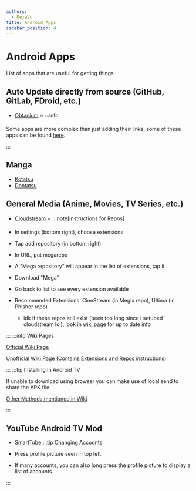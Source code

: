 ```yaml
---
authors:
  - DejaVu
title: Android Apps
sidebar_position: 4
---
```

# Android Apps
List of apps that are useful for getting things.

## Auto Update directly from source (GitHub, GitLab, FDroid, etc.)
- [Obtanium](https://github.com/ImranR98/Obtainium) ⭐
:::info

Some apps are more complex than just adding their links, some of these apps can be found [here](https://apps.obtainium.imranr.dev/).

:::
## Manga
- [Kotatsu](https://kotatsu.app/)
- [Dontatsu](https://discord.gg/dantotsu)
## General Media (Anime, Movies, TV Series, etc.)
- [Cloudstream](https://github.com/recloudstream/cloudstream) ⭐
:::note[Instructions for Repos]

- In settings (bottom right), choose extensions
- Tap add repository (in bottom right)
- In URL, put megarepo
- A "Mega repository" will appear in the list of extensions, tap it
- Download "Mega"
- Go back to list to see every extension available
- Recommended Extensions: CineStream (in Megix repo), Ultima (in Phisher repo)
  - idk if these repos still exist (been too long since i setuped cloudstream lol), look in [wiki page](https://cloudstream.miraheze.org/wiki/List_of_extensions) for up to date info

:::
:::info Wiki Pages

[Official Wiki Page](https://recloudstream.github.io/csdocs/)

[Unofficial Wiki Page (Contains Extensions and Repos instructions)](https://cloudstream.miraheze.org/wiki/Main_Page)

:::
:::tip Installing in Android TV

If unable to download using browser you can make use of local send to share the APK file

[Other Methods mentioned in Wiki](https://recloudstream.github.io/csdocs/other-devices/tv/)

:::

## YouTube Android TV Mod
- [SmartTube](https://github.com/yuliskov/SmartTube?tab=readme-ov-file)
:::tip Changing Accounts

- Press profile picture seen in top left.
- If many accounts, you can also long press the profile picture to display a list of accounts.

:::